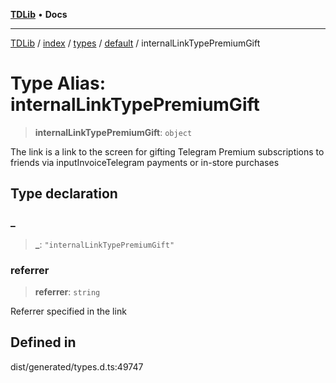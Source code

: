 [**TDLib**](../../../../../../README.md) • **Docs**

***

[TDLib](../../../../../../modules.md) / [index](../../../../../README.md) / [types](../../../README.md) / [default](../README.md) / internalLinkTypePremiumGift

# Type Alias: internalLinkTypePremiumGift

> **internalLinkTypePremiumGift**: `object`

The link is a link to the screen for gifting Telegram Premium subscriptions to friends via inputInvoiceTelegram payments or in-store purchases

## Type declaration

### \_

> **\_**: `"internalLinkTypePremiumGift"`

### referrer

> **referrer**: `string`

Referrer specified in the link

## Defined in

dist/generated/types.d.ts:49747
